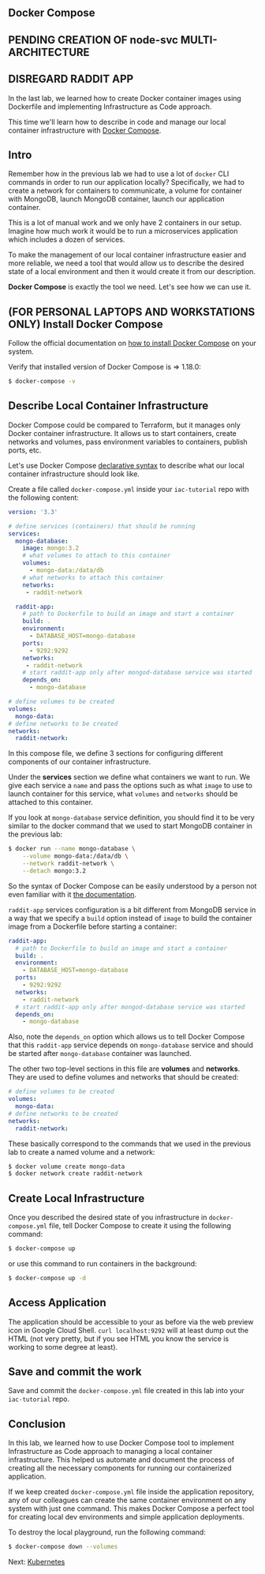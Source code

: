 ## Docker Compose

## PENDING CREATION OF node-svc MULTI-ARCHITECTURE
## DISREGARD RADDIT APP

In the last lab, we learned how to create Docker container images using Dockerfile and implementing Infrastructure as Code approach.

This time we'll learn how to describe in code and manage our local container infrastructure with [Docker Compose](https://docs.docker.com/compose/overview/).

## Intro

Remember how in the previous lab we had to use a lot of `docker` CLI commands in order to run our application locally? Specifically, we had to create a network for containers to communicate, a volume for container with MongoDB, launch MongoDB container, launch our application container.

This is a lot of manual work and we only have 2 containers in our setup. Imagine how much work it would be to run a microservices application which includes a dozen of services.

To make the management of our local container infrastructure easier and more reliable, we need a tool that would allow us to describe the desired state of a local environment and then it would create it from our description.

**Docker Compose** is exactly the tool we need. Let's see how we can use it.

## (FOR PERSONAL LAPTOPS AND WORKSTATIONS ONLY) Install Docker Compose

Follow the official documentation on [how to install Docker Compose](https://docs.docker.com/compose/install/) on your system.

Verify that installed version of Docker Compose is => 1.18.0:

```bash
$ docker-compose -v
```

## Describe Local Container Infrastructure

Docker Compose could be compared to Terraform, but it manages only Docker container infrastructure. It allows us to start containers, create networks and volumes, pass environment variables to containers, publish ports, etc.

Let's use Docker Compose [declarative syntax](https://docs.docker.com/compose/compose-file/) to describe what our local container infrastructure should look like.

Create a file called `docker-compose.yml` inside your `iac-tutorial` repo with the following content:

```yml
version: '3.3'

# define services (containers) that should be running
services:
  mongo-database:
    image: mongo:3.2
    # what volumes to attach to this container
    volumes:
      - mongo-data:/data/db
    # what networks to attach this container
    networks:
     - raddit-network

  raddit-app:
    # path to Dockerfile to build an image and start a container
    build: .
    environment:
      - DATABASE_HOST=mongo-database
    ports:
      - 9292:9292
    networks:
     - raddit-network
    # start raddit-app only after mongod-database service was started
    depends_on:
      - mongo-database

# define volumes to be created
volumes:
  mongo-data:
# define networks to be created
networks:
  raddit-network:
```

In this compose file, we define 3 sections for configuring different components of our container  infrastructure.

Under the **services** section we define what containers we want to run. We give each service a `name` and pass the options such as what `image` to use to launch container for this service, what `volumes` and `networks` should be attached to this container.

If you look at `mongo-database` service definition, you should find it to be very similar to the docker command that we used to start MongoDB container in the previous lab:

```bash
$ docker run --name mongo-database \
    --volume mongo-data:/data/db \
    --network raddit-network \
    --detach mongo:3.2
```

So the syntax of Docker Compose can be easily understood by a person not even familiar with it [the documentation](https://docs.docker.com/compose/compose-file/#service-configuration-reference).

`raddit-app` services configuration is a bit different from MongoDB service in a way that we specify a `build` option instead of `image` to build the container image from a Dockerfile before starting a container:

```yml
raddit-app:
  # path to Dockerfile to build an image and start a container
  build: .
  environment:
    - DATABASE_HOST=mongo-database
  ports:
    - 9292:9292
  networks:
    - raddit-network
  # start raddit-app only after mongod-database service was started
  depends_on:
    - mongo-database
```

Also, note the `depends_on` option which allows us to tell Docker Compose that this `raddit-app` service depends on `mongo-database` service and should be started after `mongo-database` container was launched.

The other two top-level sections in this file are  **volumes** and **networks**. They are used to define volumes and networks that should be created:

```yml
# define volumes to be created
volumes:
  mongo-data:
# define networks to be created
networks:
  raddit-network:
```

These basically correspond to the commands that we used in the previous lab to create a named volume and a network:

```bash
$ docker volume create mongo-data
$ docker network create raddit-network
```

## Create Local Infrastructure

Once you described the desired state of you infrastructure in `docker-compose.yml` file, tell Docker Compose to create it using the following command:

```bash
$ docker-compose up
```

or use this command to run containers in the background:

```bash
$ docker-compose up -d
```

## Access Application

The application should be accessible to your as before via the web preview icon in Google Cloud Shell. `curl localhost:9292` will at least dump out the HTML (not very pretty, but if you see HTML you know the service is working to some degree at least). 

## Save and commit the work

Save and commit the `docker-compose.yml` file created in this lab into your `iac-tutorial` repo.

## Conclusion

In this lab, we learned how to use Docker Compose tool to implement Infrastructure as Code approach to managing a local container infrastructure. This helped us automate and document the process of creating all the necessary components for running our containerized application.

If we keep created `docker-compose.yml` file inside the application repository, any of our colleagues can create the same container environment on any system with just one command. This makes Docker Compose a perfect tool for creating local dev environments and simple application deployments.

To destroy the local playground, run the following command:

```bash
$ docker-compose down --volumes
```

Next: [Kubernetes](10-kubernetes.md)
